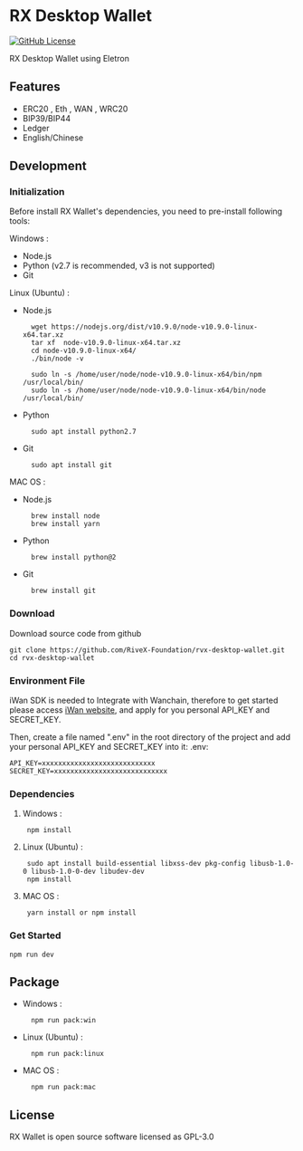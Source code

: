 # RX Desktop Wallet
[![GitHub License][license]][license-url]

RX Desktop Wallet using Eletron

## Features

* ERC20 , Eth , WAN , WRC20
* BIP39/BIP44
* Ledger
* English/Chinese

## Development

### Initialization

Before install RX Wallet's dependencies, you need to pre-install following tools:

Windows :
* Node.js
* Python (v2.7 is recommended, v3 is not supported)
* Git

Linux (Ubuntu) :
* Node.js

        wget https://nodejs.org/dist/v10.9.0/node-v10.9.0-linux-x64.tar.xz
        tar xf  node-v10.9.0-linux-x64.tar.xz
        cd node-v10.9.0-linux-x64/
        ./bin/node -v

        sudo ln -s /home/user/node/node-v10.9.0-linux-x64/bin/npm   /usr/local/bin/
        sudo ln -s /home/user/node/node-v10.9.0-linux-x64/bin/node   /usr/local/bin/

* Python

        sudo apt install python2.7
* Git

        sudo apt install git

MAC OS :
* Node.js

        brew install node
        brew install yarn 

* Python

        brew install python@2

* Git

        brew install git

### Download
Download source code from github

    git clone https://github.com/RiveX-Foundation/rvx-desktop-wallet.git
    cd rvx-desktop-wallet

### Environment File
iWan SDK is needed to Integrate with Wanchain, therefore to get started please access [iWan website](https://iwan.wanchain.org/), and apply for you personal API_KEY and SECRET_KEY.

Then, create a file named ".env" in the root directory of the project and add your personal API_KEY and SECRET_KEY into it:
.env:

    API_KEY=xxxxxxxxxxxxxxxxxxxxxxxxxxxx
    SECRET_KEY=xxxxxxxxxxxxxxxxxxxxxxxxxxxx

### Dependencies
1. Windows :

        npm install

1. Linux (Ubuntu) :

        sudo apt install build-essential libxss-dev pkg-config libusb-1.0-0 libusb-1.0-0-dev libudev-dev
        npm install

1. MAC OS :

        yarn install or npm install

### Get Started
    npm run dev

## Package
* Windows :

        npm run pack:win

* Linux (Ubuntu) :

        npm run pack:linux

* MAC OS :

        npm run pack:mac

## License

RX Wallet is open source software licensed as GPL-3.0

[license]: https://img.shields.io/badge/license-GNUGPL3-blue.svg
[license-url]:https://github.com/RiveX-Foundation/rvx-desktop-wallet/blob/master/LICENSE
